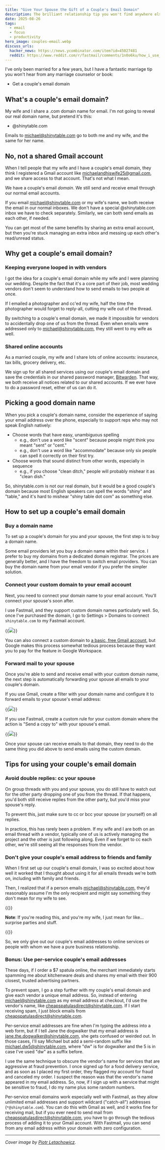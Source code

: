 ```yaml
---
title: "Give Your Spouse the Gift of a Couple's Email Domain"
description: The brilliant relationship tip you won't find anywhere else.
date: 2025-08-26
tags:
  - email
  - focus
  - productivity
hero_image: couples-email.webp
discuss_urls:
  hacker_news: https://news.ycombinator.com/item?id=45027481
  reddit: https://www.reddit.com/r/fastmail/comments/1n0o6ku/how_i_use_fastmail_to_share_a_custom_domain_name/
---
```


<!-- markdownlint-disable no-bare-urls -->

I've only been married for a few years, but I have a fantastic marriage tip you won't hear from any marriage counselor or book:

- Get a couple's email domain

## What's a couple's email domain?

My wife and I share a .com domain name for email. I'm not going to reveal our real domain name, but pretend it's this:

- @shinytable.com

Emails to michael@shinytable.com go to both me and my wife, and the same for her name.

## No, not a shared Gmail account

When I tell people that my wife and I have a couple's email domain, they think I registered a Gmail account like michaelandhiswife25@gmail.com, and we share access to that account. That's not what I mean.

We have a couple's email _domain_. We still send and receive email through our normal email accounts.

If you email michael@shinytable.com or my wife's name, we both receive the email in our normal inboxes. We don't have a special @shinytable.com inbox we have to check separately. Similarly, we can both send emails as each other, if needed.

You can get most of the same benefits by sharing an extra email account, but then you're stuck managing an extra inbox and messing up each other's read/unread status.

## Why get a couple's email domain?

### Keeping everyone looped in with vendors

I got the idea for a couple's email domain while my wife and I were planning our wedding. Despite the fact that it's a core part of their job, most wedding vendors don't seem to understand how to send emails to two people at once.

If I emailed a photographer and cc'ed my wife, half the time the photographer would forget to reply-all, cutting my wife out of the thread.

By switching to a couple's email domain, we made it impossible for vendors to accidentally drop one of us from the thread. Even when emails were addressed only to michael@shinytable.com, they still went to my wife as well.

### Shared online accounts

As a married couple, my wife and I share lots of online accounts: insurance, tax bills, grocery delivery, etc.

We sign up for all shared services using our couple's email domain and save the credentials in our shared password manager, [Bitwarden](https://bitwarden.com/). That way, we both receive all notices related to our shared accounts. If we ever have to do a password reset, either of us can do it.

## Picking a good domain name

When you pick a couple's domain name, consider the experience of saying your email address over the phone, especially to support reps who may not speak English natively:

- Choose words that have easy, unambiguous spelling
  - e.g., don't use a word like "scent" because people might think you meant "sent" or "cent."
  - e.g., don't use a word like "accommodate" because only six people can spell it correctly on their first try.
- Choose words that sound distinct from other words, especially in sequence
  - e.g., if you choose "clean ditch," people will probably mishear it as "clean dish."

So, shinytable.com is not our real domain, but it would be a good couple's domain because most English speakers can spell the words "shiny" and "table," and it's hard to mishear "shiny table dot com" as something else.

## How to set up a couple's email domain

### Buy a domain name

To set up a couple's domain for you and your spouse, the first step is to buy a domain name.

Some email providers let you buy a domain name within their service. I prefer to buy my domains from a dedicated domain registrar. The prices are generally better, and I have the freedom to switch email providers. You can buy the domain name from your email vendor if you prefer the simpler solution.

### Connect your custom domain to your email account

Next, you need to connect your domain name to your email account. You'll connect your spouse's soon after.

I use Fastmail, and they support custom domain names particularly well. So, once I've purchased the domain, I go to Settings > Domains to connect `shinytable.com` to my Fastmail account.

{{<img src="fastmail-add-domain.webp" max-width="600px">}}

You can also connect a custom domain to [a basic, free Gmail account](https://andykong.org/blog/freebusinessemail/), but Google makes this process somewhat tedious process because they want you to pay for the feature in Google Workspace.

### Forward mail to your spouse

Once you're able to send and receive email with your custom domain name, the next step is automatically forwarding your spouse all emails to your couple's domain.

If you use Gmail, create a filter with your domain name and configure it to forward emails to your spouse's email address:

{{<img src="gmail-rule.webp">}}

If you use Fastmail, create a custom rule for your custom domain where the action is "Send a copy to" with your spouse's email.

{{<img src="fastmail-rule.webp">}}

Once your spouse can receive emails to that domain, they need to do the same thing you did above to send emails using the custom domain.

## Tips for using your couple's email domain

### Avoid double replies: cc your spouse

On group threads with you and your spouse, you do still have to watch out for the other party dropping one of you from the thread. If that happens, you'd both still receive replies from the other party, but you'd miss your spouse's reply.

To prevent this, just make sure to cc or bcc your spouse (or yourself) on all replies.

In practice, this has rarely been a problem. If my wife and I are both on an email thread with a vendor, typically one of us is actively managing the project and the other is just following along. Even if we forget to cc each other, we're still seeing all the responses from the vendor.

### Don't give your couple's email address to friends and family

When I first set up our couple's email domain, I was so excited about how well it worked that I thought about using it for all emails threads we're both on, including with family and friends.

Then, I realized that if a person emails michael@shinytable.com, they'd reasonably assume I'm the only recipient and might say something they don't mean for my wife to see.

{{<notice type="info">}}

**Note**: If you're reading this, and you're my wife, I just mean for like... surprise parties and stuff.

{{</notice>}}

So, we only give out our couple's email addresses to online services or people with whom we have a pure business relationship.

### Bonus: Use per-service couple's email addresses

These days, if I order a $7 spatula online, the merchant immediately starts spamming me about kitchenware deals and shares my email with their 900 closest, trusted advertising partners.

To prevent spam, I go a step further with my couple's email domain and give each vendor a unique email address. So, instead of entering michael@shinytable.com as my email address at checkout, I'd use the vendor's name, like cheapspatulasdirect@shinytable.com. If I start receiving spam, I just block emails from cheapspatulasdirect@shinytable.com.

Per-service email addresses are fine when I'm typing the address into a web form, but if I tell Jane the dogwalker that my email address is jane.the.dogwalker@shinytable.com, she gets confused or weirded out. In those cases, I'll say Michael but add a semi-random suffix like michael.dw5@shinytable.com, where "dw" is for dogwalker and the 5 is in case I've used "dw" as a suffix before.

I use the same technique to obscure the vendor's name for services that are aggressive at fraud prevention. I once signed up for a food delivery service, and as soon as I placed my first order, they flagged my account for fraud and canceled my order. I suspect the reason was that the vendor's name appeared in my email address. So, now, if I sign up with a service that might be sensitive to fraud, I do my name plus some random numbers.

Per-service email domains work especially well with Fastmail, as they allow unlimited email addresses and support wildcard ("catch-all") addresses (`*@shinytable.com`). You can do this with Gmail as well, and it works fine for receiving mail, but if you ever need to send mail from cheapspatulasdirect@shinytable.com, you have to go through the tedious process of adding it to your Gmail account. With Fastmail, you can send from any email address within your domain with zero configuration.

---

_Cover image by [Piotr Letachowicz](https://cartoony.eu)._
